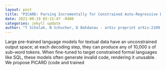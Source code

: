 ```yaml
--- 
layout: post 
title: "PICARD: Parsing Incrementally for Constrained Auto-Regressive Decoding from Language Models" 
date: 2021-09-19 02:15:47 -0400 
categories: jekyll update 
author: "T Scholak, N Schucher, D Bahdanau - arXiv preprint arXiv:2109.05093, 2021" 
--- 
```

Large pre-trained language models for textual data have an unconstrained output space; at each decoding step, they can produce any of 10,000 s of sub-word tokens. When fine-tuned to target constrained formal languages like SQL, these models often generate invalid code, rendering it unusable. We propose PICARD (code and trained